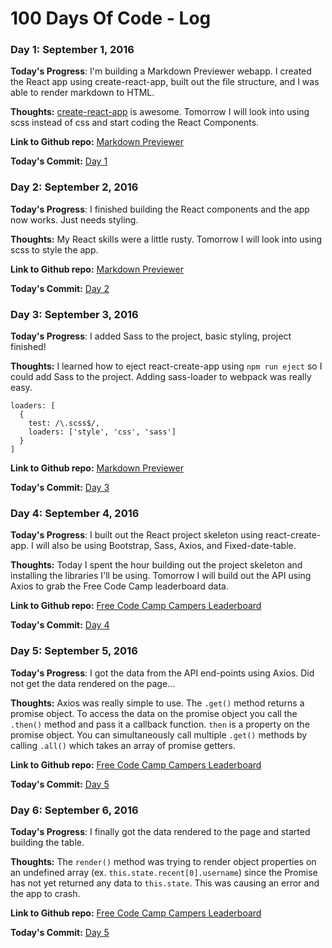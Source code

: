 # 100 Days Of Code - Log

### Day 1: September 1, 2016

**Today's Progress**: I'm building a Markdown Previewer webapp. I created the React app using create-react-app, built out the file structure, and I was able to render markdown to HTML.

**Thoughts:** [create-react-app](https://github.com/facebookincubator/create-react-app) is awesome. Tomorrow I will look into using scss instead of css and start coding the React Components.

**Link to Github repo:** [Markdown Previewer](https://github.com/sgroff04/markdown-previewer)

**Today's Commit:** [Day 1](https://github.com/sgroff04/markdown-previewer/commit/3075994b6531f98777e65d6acac765e3b4cb5d33?diff=split)

### Day 2: September 2, 2016

**Today's Progress**: I finished building the React components and the app now works. Just needs styling.

**Thoughts:** My React skills were a little rusty. Tomorrow I will look into using scss to style the app.

**Link to Github repo:** [Markdown Previewer](https://github.com/sgroff04/markdown-previewer)

**Today's Commit:** [Day 2](https://github.com/sgroff04/markdown-previewer/commit/9b23c39b73660b3f3fb57d2fdb8e7d43a7eb6a04)

### Day 3: September 3, 2016

**Today's Progress**: I added Sass to the project, basic styling, project finished!

**Thoughts:** I learned how to eject react-create-app using ```npm run eject``` so I could add Sass to the project. Adding sass-loader to webpack was really easy.
```
loaders: [
  {
    test: /\.scss$/,
    loaders: ['style', 'css', 'sass']
  }
]
```

**Link to Github repo:** [Markdown Previewer](https://github.com/sgroff04/markdown-previewer)

**Today's Commit:** [Day 3](https://github.com/sgroff04/markdown-previewer/commit/e8e6ac77e3044b8c0bb1585c4ff063e154219d42)

### Day 4: September 4, 2016

**Today's Progress**: I built out the React project skeleton using react-create-app. I will also be using Bootstrap, Sass, Axios, and Fixed-date-table.

**Thoughts:** Today I spent the hour building out the project skeleton and installing the libraries I'll be using. Tomorrow I will build out the API using Axios to grab the Free Code Camp leaderboard data.

**Link to Github repo:** [Free Code Camp Campers Leaderboard](https://github.com/sgroff04/FCC-Leaderboard)

**Today's Commit:** [Day 4](https://github.com/sgroff04/FCC-Leaderboard/commit/b5f00675cc2a6d7f2d5414387825c0b5ddb468ed)

### Day 5: September 5, 2016

**Today's Progress**: I got the data from the API end-points using Axios. Did not get the data rendered on the page...

**Thoughts:** Axios was really simple to use. The `.get()` method returns a promise object. To access the data on the promise object you call the `.then()` method and pass it a callback function. `then` is a property on the promise object. You can simultaneously call multiple `.get()` methods by calling `.all()` which takes an array of promise getters.  

**Link to Github repo:** [Free Code Camp Campers Leaderboard](https://github.com/sgroff04/FCC-Leaderboard)

**Today's Commit:** [Day 5](https://github.com/sgroff04/FCC-Leaderboard/commit/be37494b5699e4c008115e8c60b293df69c0408a)

### Day 6: September 6, 2016

**Today's Progress**: I finally got the data rendered to the page and started building the table.

**Thoughts:** The `render()` method was trying to render object properties on an undefined array (ex. `this.state.recent[0].username`) since the Promise has not yet returned any data to `this.state`. This was causing an error and the app to crash.

**Link to Github repo:** [Free Code Camp Campers Leaderboard](https://github.com/sgroff04/FCC-Leaderboard)

**Today's Commit:** [Day 5](https://github.com/sgroff04/FCC-Leaderboard/commit/d55f8639347203b0ee2b323bd1855876cad88fd6)